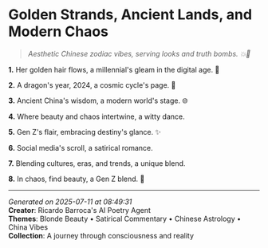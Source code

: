 # Golden Strands, Ancient Lands, and Modern Chaos

> *Aesthetic Chinese zodiac vibes, serving looks and truth bombs. 💥🐉*

**1.** Her golden hair flows, a millennial's gleam in the digital age. 🌟


**2.** A dragon's year, 2024, a cosmic cycle's page. 🐉


**3.** Ancient China's wisdom, a modern world's stage. 🌐


**4.** Where beauty and chaos intertwine, a witty dance.


**5.** Gen Z's flair, embracing destiny's glance. ✨


**6.** Social media's scroll, a satirical romance.


**7.** Blending cultures, eras, and trends, a unique blend.


**8.** In chaos, find beauty, a Gen Z blend. 💫



---

*Generated on 2025-07-11 at 08:49:31*  
**Creator**: Ricardo Barroca's AI Poetry Agent  
**Themes**: Blonde Beauty • Satirical Commentary • Chinese Astrology • China Vibes  
**Collection**: A journey through consciousness and reality